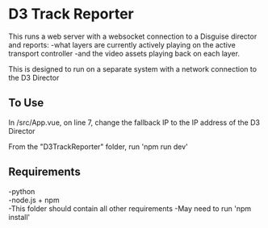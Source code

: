 # D3 Track Reporter

This runs a web server with a websocket connection to a Disguise director and reports:
-what layers are currently actively playing on the active transport controller
-and the video assets playing back on each layer.

This is designed to run on a separate system with a network connection to the D3 Director

## To Use
In /src/App.vue, on line 7, change the fallback IP to the IP address of the D3 Director

From the "D3TrackReporter" folder, run 'npm run dev'

## Requirements
-python  
-node.js + npm  
-This folder should contain all other requirements 
-May need to run 'npm install'
